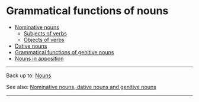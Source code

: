 # Grammatical functions of nouns

- [Nominative nouns](nominative/index.md)
  - [Subjects of verbs](grammatical-functions/nominative/subjects.md)
  - [Objects of verbs](grammatical-functions/nominative/objects.md)
- [Dative nouns](dative.md)
- [Grammatical functions of genitive nouns](genitive.md)
- [Nouns in apposition](apposition.md)

----

Back up to: [Nouns](../index.md)

See also: [Nominative nouns, dative nouns and genitive nouns](../grammatical-categories/case.md)

----

